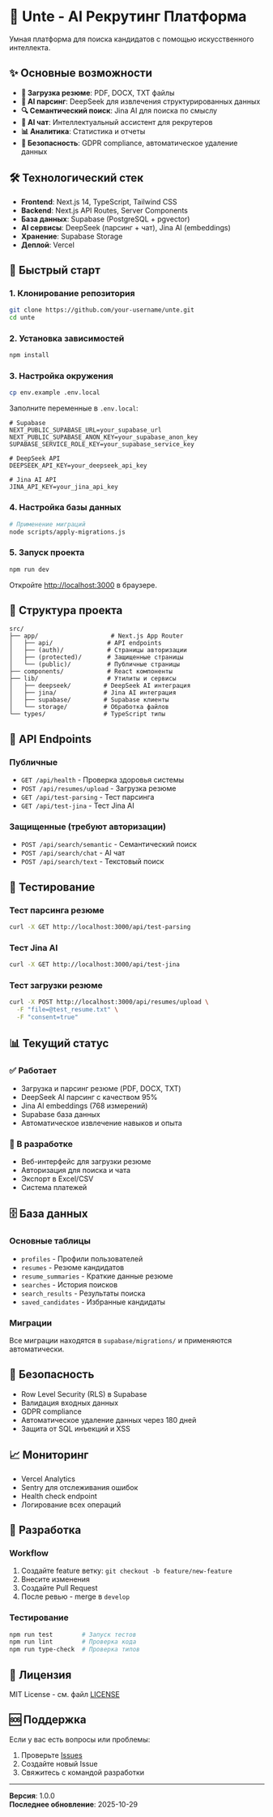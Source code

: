 # 🚀 Unte - AI Рекрутинг Платформа

Умная платформа для поиска кандидатов с помощью искусственного интеллекта.

## ✨ Основные возможности

- **📄 Загрузка резюме**: PDF, DOCX, TXT файлы
- **🤖 AI парсинг**: DeepSeek для извлечения структурированных данных
- **🔍 Семантический поиск**: Jina AI для поиска по смыслу
- **💬 AI чат**: Интеллектуальный ассистент для рекрутеров
- **📊 Аналитика**: Статистика и отчеты
- **🔐 Безопасность**: GDPR compliance, автоматическое удаление данных

## 🛠 Технологический стек

- **Frontend**: Next.js 14, TypeScript, Tailwind CSS
- **Backend**: Next.js API Routes, Server Components
- **База данных**: Supabase (PostgreSQL + pgvector)
- **AI сервисы**: DeepSeek (парсинг + чат), Jina AI (embeddings)
- **Хранение**: Supabase Storage
- **Деплой**: Vercel

## 🚀 Быстрый старт

### 1. Клонирование репозитория
```bash
git clone https://github.com/your-username/unte.git
cd unte
```

### 2. Установка зависимостей
```bash
npm install
```

### 3. Настройка окружения
```bash
cp env.example .env.local
```

Заполните переменные в `.env.local`:
```env
# Supabase
NEXT_PUBLIC_SUPABASE_URL=your_supabase_url
NEXT_PUBLIC_SUPABASE_ANON_KEY=your_supabase_anon_key
SUPABASE_SERVICE_ROLE_KEY=your_supabase_service_key

# DeepSeek API
DEEPSEEK_API_KEY=your_deepseek_api_key

# Jina AI API
JINA_API_KEY=your_jina_api_key
```

### 4. Настройка базы данных
```bash
# Применение миграций
node scripts/apply-migrations.js
```

### 5. Запуск проекта
```bash
npm run dev
```

Откройте [http://localhost:3000](http://localhost:3000) в браузере.

## 📁 Структура проекта

```
src/
├── app/                    # Next.js App Router
│   ├── api/               # API endpoints
│   ├── (auth)/            # Страницы авторизации
│   ├── (protected)/       # Защищенные страницы
│   └── (public)/          # Публичные страницы
├── components/            # React компоненты
├── lib/                   # Утилиты и сервисы
│   ├── deepseek/         # DeepSeek AI интеграция
│   ├── jina/             # Jina AI интеграция
│   ├── supabase/         # Supabase клиенты
│   └── storage/          # Обработка файлов
└── types/                # TypeScript типы
```

## 🔧 API Endpoints

### Публичные
- `GET /api/health` - Проверка здоровья системы
- `POST /api/resumes/upload` - Загрузка резюме
- `GET /api/test-parsing` - Тест парсинга
- `GET /api/test-jina` - Тест Jina AI

### Защищенные (требуют авторизации)
- `POST /api/search/semantic` - Семантический поиск
- `POST /api/search/chat` - AI чат
- `POST /api/search/text` - Текстовый поиск

## 🧪 Тестирование

### Тест парсинга резюме
```bash
curl -X GET http://localhost:3000/api/test-parsing
```

### Тест Jina AI
```bash
curl -X GET http://localhost:3000/api/test-jina
```

### Тест загрузки резюме
```bash
curl -X POST http://localhost:3000/api/resumes/upload \
  -F "file=@test_resume.txt" \
  -F "consent=true"
```

## 📊 Текущий статус

### ✅ Работает
- Загрузка и парсинг резюме (PDF, DOCX, TXT)
- DeepSeek AI парсинг с качеством 95%
- Jina AI embeddings (768 измерений)
- Supabase база данных
- Автоматическое извлечение навыков и опыта

### 🔄 В разработке
- Веб-интерфейс для загрузки резюме
- Авторизация для поиска и чата
- Экспорт в Excel/CSV
- Система платежей

## 🗄 База данных

### Основные таблицы
- `profiles` - Профили пользователей
- `resumes` - Резюме кандидатов
- `resume_summaries` - Краткие данные резюме
- `searches` - История поисков
- `search_results` - Результаты поиска
- `saved_candidates` - Избранные кандидаты

### Миграции
Все миграции находятся в `supabase/migrations/` и применяются автоматически.

## 🔐 Безопасность

- Row Level Security (RLS) в Supabase
- Валидация входных данных
- GDPR compliance
- Автоматическое удаление данных через 180 дней
- Защита от SQL инъекций и XSS

## 📈 Мониторинг

- Vercel Analytics
- Sentry для отслеживания ошибок
- Health check endpoint
- Логирование всех операций

## 🤝 Разработка

### Workflow
1. Создайте feature ветку: `git checkout -b feature/new-feature`
2. Внесите изменения
3. Создайте Pull Request
4. После ревью - merge в `develop`

### Тестирование
```bash
npm run test        # Запуск тестов
npm run lint        # Проверка кода
npm run type-check  # Проверка типов
```

## 📝 Лицензия

MIT License - см. файл [LICENSE](LICENSE)

## 🆘 Поддержка

Если у вас есть вопросы или проблемы:
1. Проверьте [Issues](https://github.com/your-username/unte/issues)
2. Создайте новый Issue
3. Свяжитесь с командой разработки

---

**Версия**: 1.0.0  
**Последнее обновление**: 2025-10-29